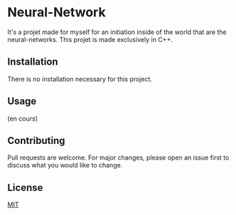 # Neural-Network
It's a projet made for myself for an initiation inside of the world that are the neural-networks. This projet is made exclusively in C++.

## Installation
There is no installation necessary for this project. 

## Usage
(en cours)

## Contributing

Pull requests are welcome. For major changes, please open an issue first
to discuss what you would like to change.

## License

[MIT](https://choosealicense.com/licenses/mit/)
